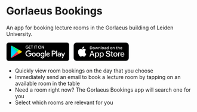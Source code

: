 # Gorlaeus Bookings

An app for booking lecture rooms in the Gorlaeus building of Leiden University.

[<img src="resources/google-play-badge.png" height="50" alt="Get it on Google Play" height="90"/>](https://play.google.com/store/apps/details?id=nl.floragr.gorlaeus_bookings)
&nbsp;
[<img src="resources/appstore-badge.png" height="50" alt="Download on the App Store" height="90"/>](https://apps.apple.com/app/gorlaeus-bookings/id6443661753)

- Quickly view room bookings on the day that you choose
- Immediately send an email to book a lecture room by tapping on an available room in the table
- Need a room right now? The Gorlaeus Bookings app will search one for you
- Select which rooms are relevant for you
